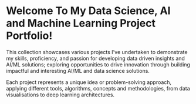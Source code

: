 # Welcome To My Data Science, AI and Machine Learning Project Portfolio!


This collection showcases various projects I've undertaken to demonstrate my skills, proficiency, and passion for developing data driven insights and AI/ML solutions; exploring opportunities to drive innovation through building impactful and interesting AI/ML and data science solutions. 

Each project represents a unique idea or problem-solving approach, applying different tools, algorithms, concepts and methodologies, from data visualisations to deep learning architectures.
